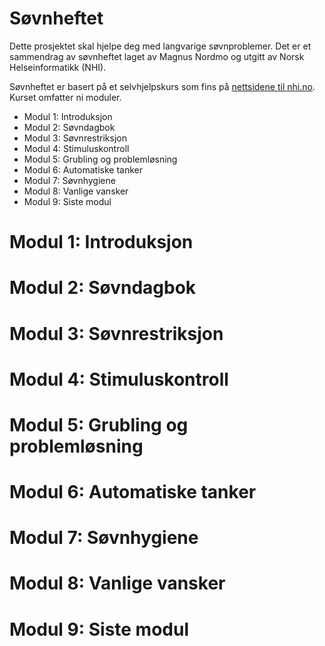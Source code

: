 # Søvnheftet
Dette prosjektet skal hjelpe deg med langvarige søvnproblemer. 
Det er et sammendrag av søvnheftet laget av Magnus Nordmo og utgitt av Norsk Helseinformatikk (NHI).

Søvnheftet er basert på et selvhjelpskurs som fins på [nettsidene til nhi.no](https://nhi.no/psykisk-helse/kognitiv-terapi/langvarige-sovnvansker/langvarige-sovnvansker-selvhjelpskurs/). 
Kurset omfatter ni moduler.

* Modul 1: Introduksjon
* Modul 2: Søvndagbok
* Modul 3: Søvnrestriksjon
* Modul 4: Stimuluskontroll
* Modul 5: Grubling og problemløsning
* Modul 6: Automatiske tanker
* Modul 7: Søvnhygiene
* Modul 8: Vanlige vansker
* Modul 9: Siste modul 

# Modul 1: Introduksjon

# Modul 2: Søvndagbok

# Modul 3: Søvnrestriksjon

# Modul 4: Stimuluskontroll

# Modul 5: Grubling og problemløsning

# Modul 6: Automatiske tanker

# Modul 7: Søvnhygiene

# Modul 8: Vanlige vansker

# Modul 9: Siste modul 
